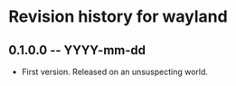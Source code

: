 # Revision history for wayland

## 0.1.0.0 -- YYYY-mm-dd

* First version. Released on an unsuspecting world.
